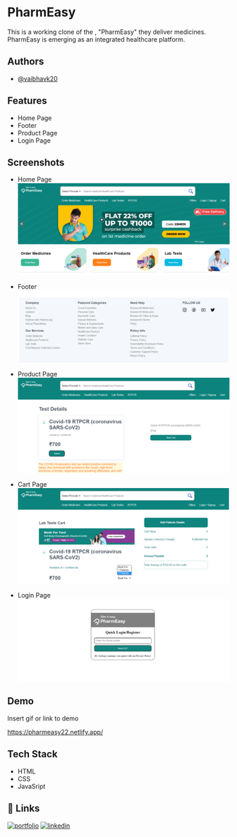 
# PharmEasy

This is a working clone of the , "PharmEasy" they deliver medicines. PharmEasy is emerging as an integrated healthcare platform.
## Authors

- [@vaibhavk20](https://www.github.com/octokatherine)


## Features

- Home Page
- Footer 
- Product Page
- Login Page


## Screenshots

- Home Page
![App Screenshot](https://github.com/vaibhavk20/pharmeasy_clone/blob/main/ScreenShots/1.png?raw=true)


- Footer
![App Screenshot](https://github.com/vaibhavk20/pharmeasy_clone/blob/main/ScreenShots/2.png?raw=true)

- Product Page
![App Screenshot](https://github.com/vaibhavk20/pharmeasy_clone/blob/main/ScreenShots/3.png?raw=true)

- Cart Page
![App Screenshot](https://github.com/vaibhavk20/pharmeasy_clone/blob/main/ScreenShots/4.png?raw=true)

- Login Page
![App Screenshot](https://github.com/vaibhavk20/pharmeasy_clone/blob/main/ScreenShots/5.png?raw=true)

## Demo

Insert gif or link to demo

https://pharmeasy22.netlify.app/

## Tech Stack

- HTML
- CSS
- JavaSript


## 🔗 Links
[![portfolio](https://img.shields.io/badge/my_portfolio-000?style=for-the-badge&logo=ko-fi&logoColor=white)](https://vaibhavk20.github.io/)
[![linkedin](https://img.shields.io/badge/linkedin-0A66C2?style=for-the-badge&logo=linkedin&logoColor=white)](https://www.linkedin.com/in/vaibhavk20/)
